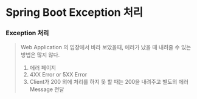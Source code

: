# Spring Boot Exception 처리

### Exception 처리
> Web Application 의 입장에서 바라 보았을때, 에러가 났을 때 내려줄 수 있는 방법은 많지 않다.
> 
> 1. 에러 페이지  
> 2. 4XX Error or 5XX Error  
> 3. Client가 200 외에 처리를 하지 못 할 때는 200을 내려주고 별도의 에러 Message 전달  